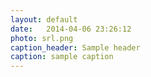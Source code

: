 ```yaml
---
layout: default
date:   2014-04-06 23:26:12
photo: srl.png
caption_header: Sample header
caption: sample caption
---
```

